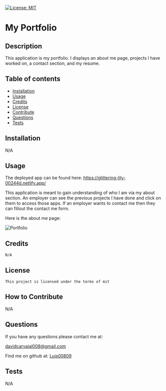 [![License: MIT](https://img.shields.io/badge/License-MIT-yellow.svg)](https://opensource.org/licenses/MIT)
   # My Portfolio

   ## Description
   
   This application is my portfolio. I displays an about me page, projects I have worked on, a contact section, and my resume. 
   
   ## Table of contents
   
   - [Installation](#installation)
   - [Usage](#usage)
   - [Credits](#credits)
   - [License](#license)
   - [Contribute](#how-to-contribute)
   - [Questions](#questions)
   - [Tests](#tests)
   
   
   ## Installation
   N/A
   
   ## Usage
   
  The deployed app can be found here: https://glittering-lily-00244d.netlify.app/

  This application is meant to gain understanding of who I am via my about section. An employer can see the previous projects I have done and click on them to access those apps. If an employer wants to contact me then they can fillout the contact me form.
   
  
Here is the about me page: 

![Portfolio](./images/Screenshot%202023-11-16%20at%205.44.22 PM.png)
   
   ## Credits
   
    N/A

   ## License 
   
    This project is licensed under the terms of mit

   
   ## How to Contribute
   N/A
   
   
   ## Questions
    
If you have any questions please contact me at: 
   
davidcarvajal008@gmail.com
   
Find me on github at: [Luis00809](https://github.com/Luis00809)
   
   

   ## Tests
   
   N/A